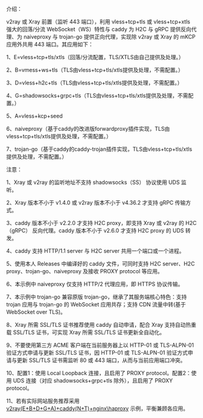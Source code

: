 介绍：

v2ray 或 Xray 前置（监听 443 端口），利用 vless+tcp+tls 或 vless+tcp+xtls 强大的回落/分流 WebSocket（WS）特性与 caddy 为 H2C 与 gRPC 提供反向代理、为 naiveproxy 与 trojan-go 提供正向代理，实现除 v2ray 或 Xray 的 mKCP 应用外共用 443 端口。其应用如下：

1、E=vless+tcp+tls/xtls（回落/分流配置，TLS/XTLS由自己提供及处理。）

2、B=vmess+ws+tls（TLS由vless+tcp+tls/xtls提供及处理，不需配置。）

3、D=vless+h2c+tls（TLS由vless+tcp+tls/xtls提供及处理，不需配置。）

4、G=shadowsocks+grpc+tls（TLS由vless+tcp+tls/xtls提供及处理，不需配置。）

5、A=vless+kcp+seed

6、naiveproxy（基于caddy的改进版forwardproxy插件实现，TLS由vless+tcp+tls/xtls提供及处理，不需配置。）

7、trojan-go（基于caddy的caddy-trojan插件实现，TLS由vless+tcp+tls/xtls提供及处理，不需配置。）

注意：

1、Xray 或 v2ray 的监听地址不支持 shadowsocks（SS） 协议使用 UDS 监听。

2、Xray 版本不小于 v1.4.0 或 v2ray 版本不小于 v4.36.2 才支持 gRPC 传输方式。

3、caddy 版本不小于 v2.2.0 才支持 H2C proxy，即支持 Xray 或 v2ray 的 H2C（gRPC） 反向代理。caddy 版本不小于 v2.6.0 才支持 H2C proxy 的 UDS 转发。

4、caddy 支持 HTTP/1.1 server 与 H2C server 共用一个端口或一个进程。

5、使用本人 Releases 中编译好的 caddy 文件，可同时支持 H2C server、H2C proxy、trojan-go、naiveproxy 及接收 PROXY protocol 等应用。

6、本示例中 naiveproxy 仅支持 HTTP/2 代理应用，即 HTTPS 协议传输。

7、本示例中 trojan-go 兼容原版 trojan-go，继承了其服务端核心特色：支持 trojan 应用与 trojan-go 的 WebSocket 应用共存；支持 CDN 流量中转(基于 WebSocket over TLS)。

8、Xray 所需 SSL/TLS 证书推荐使用 caddy 自动申请，配合 Xray 支持自动热重载 SSL/TLS 证书，可实现 Xray 所需 SSL/TLS 证书更新全自动化。

9、不要使用第三方 ACME 客户端在当前服务器上以 HTTP-01 或 TLS-ALPN-01 验证方式申请与更新 SSL/TLS 证书，因 HTTP-01 或 TLS-ALPN-01 验证方式申请与更新 SSL/TLS 证书需监听 80 或 443 端口，从而与当前应用端口冲突。

10、配置1：使用 Local Loopback 连接，且启用了 PROXY protocol。配置2：使用 UDS 连接（对应 shadowsocks+grpc+tls 除外），且启用了 PROXY protocol。

11、若有实际网站服务推荐采用 [v2ray(E+B+D+G+A)+caddy(N+T)+nginx\haproxy](https://github.com/lxhao61/integrated-examples/tree/main/v2ray(E%2BB%2BD%2BG%2BA)%2Bcaddy(N%2BT)%2Bnginx%5Chaproxy) 示例，平衡兼顾各应用。
